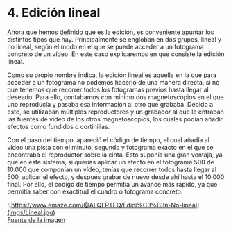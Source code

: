# 4. Edición lineal
Ahora que hemos definido que es la edición, es conveniente apuntar los distintos tipos que hay. Principalmente se engloban en dos grupos, lineal y no lineal, según el modo en el que se puede acceder a un fotograma concreto de un vídeo. En este caso explicaremos en que consiste la edición lineal.

Como su propio nombre indica, la edición lineal es aquella en la que para acceder a un fotograma no podemos hacerlo de una manera directa, si no que tenemos que recorrer todos los fotogramas previos hasta llegar al deseado. Para ello, contabamos con mínimo dos magnetoscopios en el que uno reproducía y pasaba esa información al otro que grababa. Debido a esto, se utilizaban múltiples reproductores y un grabador al que le entraban las fuentes de vídeo de los otros magnetoscopios, los cuales podían añadir efectos como fundidos o cortinillas.

Con el paso del tiempo, apareció el código de tiempo, el cual añadía al vídeo una pista con el minuto, segundo y fotograma exacto en el que se encontraba el reproductor sobre la cinta. Esto suponía una gran ventaja, ya que en este sistema, si querías aplicar un efecto en el fotograma 500 de 10.000 que componían un vídeo, tenías que recorrer todos hasta llegar al 500, aplicar el efecto, y después grabar de nuevo desde ahí hasta el 10.000 final. Por ello, el código de tiempo permitía un avance más rápido, ya que permitía saber con exactitud el cuadro o fotograma concreto.

![https://www.emaze.com/@ALQFRTFQ/Edici%C3%B3n-No-lineal](imgs/Lineal.jpg)  
[Fuente de la imagen](https://www.emaze.com/@ALQFRTFQ/Edici%C3%B3n-No-lineal)
